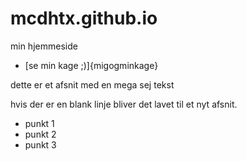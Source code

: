 # mcdhtx.github.io
min hjemmeside

- [se min kage ;)]{migogminkage}

dette er et afsnit
med en mega sej tekst

hvis der er en blank linje bliver det lavet til et nyt afsnit.

- punkt 1
- punkt 2
- punkt 3
